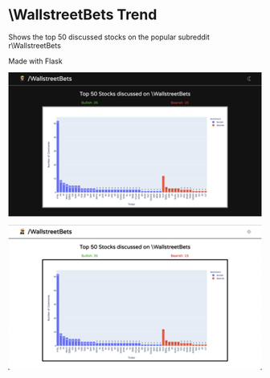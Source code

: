 # \WallstreetBets Trend


Shows the top 50 discussed stocks on the popular subreddit r\WallstreetBets

Made with Flask

![Dark Demo](https://github.com/sameerfidai/wallstreetbets-trends/blob/main/dark-demo.png)


![Light Demo](https://github.com/sameerfidai/wallstreetbets-trends/blob/main/light-demo.png)

